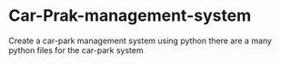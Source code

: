 # Car-Prak-management-system
Create a car-park management system using python
there are a many python files for the car-park system
